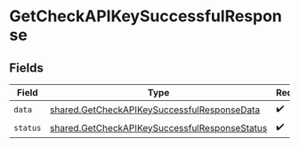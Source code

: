 # GetCheckAPIKeySuccessfulResponse


## Fields

| Field                                                                                                          | Type                                                                                                           | Required                                                                                                       | Description                                                                                                    | Example                                                                                                        |
| -------------------------------------------------------------------------------------------------------------- | -------------------------------------------------------------------------------------------------------------- | -------------------------------------------------------------------------------------------------------------- | -------------------------------------------------------------------------------------------------------------- | -------------------------------------------------------------------------------------------------------------- |
| `data`                                                                                                         | [shared.GetCheckAPIKeySuccessfulResponseData](../../models/shared/getcheckapikeysuccessfulresponsedata.md)     | :heavy_check_mark:                                                                                             | N/A                                                                                                            | {"environment_id":"2Uev1YUTqLFdvMPD3Jtrg2FX","customer_id":"2Uev1YUTqLFdvMPD3Jtrg2FX"}                         |
| `status`                                                                                                       | [shared.GetCheckAPIKeySuccessfulResponseStatus](../../models/shared/getcheckapikeysuccessfulresponsestatus.md) | :heavy_check_mark:                                                                                             | N/A                                                                                                            |                                                                                                                |